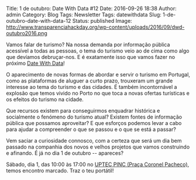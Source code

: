 Title: 1 de outubro: Date With Data #12
Date: 2016-09-26 18:38
Author: admin
Category: Blog
Tags: Newsletter
Tags: datewithdata
Slug: 1-de-outubro-date-with-data-12
Status: published
Image: http://www.transparenciahackday.org/wp-content/uploads/2016/09/dwd-outubro2016.png

Vamos falar de turismo? Na nossa demanda por informação pública acessível a todas as pessoas, o tema do turismo veio ao de cima como algo que devíamos debruçar-nos. E é exatamente isso que vamos fazer no próximo [Date With Data](http://datewithdata.pt)!

O aparecimento de novas formas de abordar e servir o turismo em Portugal, como as plataformas de aluguer a curto prazo, trouxeram um grande interesse ao tema do turismo e das cidades. É também incontornável a explosão que temos vivido no Porto no que toca a novas ofertas turísticas e os efeitos do turismo na cidade.

Que recursos existem para conseguirmos enquadrar histórica e socialmente o fenómeno do turismo atual? Existem fontes de informação pública que possamos aproveitar? E que esforços podemos levar a cabo para ajudar a compreender o que se passou e o que se está a passar?

Vem saciar a curiosidade connosco, com a certeza que será um dia bem passado na companhia dos novos e velhos projetos que vamos construindo e afinando. É já no dia 1 de outubro -- apareces?

Sábado, dia 1, das 10:00 às 17:00 no [UPTEC PINC (Praça Coronel Pacheco)](http://www.openstreetmap.org/?mlat=41.15137&mlon=-8.61555#map=19/41.15138/-8.61555), temos encontro marcado. Traz o teu portátil!
